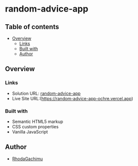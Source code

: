 # random-advice-app

## Table of contents

- [Overview](#overview)
  - [Links](#links)
  - [Built with](#built-with)
  - [Author](#author)


## Overview

### Links

- Solution URL: [random-advice-app](https://github.com/Rhoda-Gachimu/random-advice-app)
- Live Site URL:(https://random-advice-app-ochre.vercel.app)


### Built with

- Semantic HTML5 markup
- CSS custom properties
- Vanilla JavaScript


## Author

- [RhodaGachimu](https://www.frontendmentor.io/profile/RhodaGachimu)
